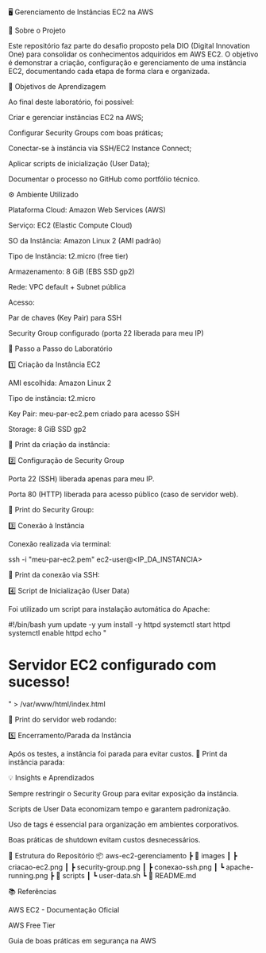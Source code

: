🖥️ Gerenciamento de Instâncias EC2 na AWS

📌 Sobre o Projeto

Este repositório faz parte do desafio proposto pela DIO (Digital Innovation One) para consolidar os conhecimentos adquiridos em AWS EC2.
O objetivo é demonstrar a criação, configuração e gerenciamento de uma instância EC2, documentando cada etapa de forma clara e organizada.

🎯 Objetivos de Aprendizagem

Ao final deste laboratório, foi possível:

Criar e gerenciar instâncias EC2 na AWS;

Configurar Security Groups com boas práticas;

Conectar-se à instância via SSH/EC2 Instance Connect;

Aplicar scripts de inicialização (User Data);

Documentar o processo no GitHub como portfólio técnico.

⚙️ Ambiente Utilizado

Plataforma Cloud: Amazon Web Services (AWS)

Serviço: EC2 (Elastic Compute Cloud)

SO da Instância: Amazon Linux 2 (AMI padrão)

Tipo de Instância: t2.micro (free tier)

Armazenamento: 8 GiB (EBS SSD gp2)

Rede: VPC default + Subnet pública

Acesso:

Par de chaves (Key Pair) para SSH

Security Group configurado (porta 22 liberada para meu IP)

📝 Passo a Passo do Laboratório

1️⃣ Criação da Instância EC2

AMI escolhida: Amazon Linux 2

Tipo de instância: t2.micro

Key Pair: meu-par-ec2.pem criado para acesso SSH

Storage: 8 GiB SSD gp2

📸 Print da criação da instância:


2️⃣ Configuração de Security Group

Porta 22 (SSH) liberada apenas para meu IP.

Porta 80 (HTTP) liberada para acesso público (caso de servidor web).

📸 Print do Security Group:


3️⃣ Conexão à Instância

Conexão realizada via terminal:

ssh -i "meu-par-ec2.pem" ec2-user@<IP_DA_INSTANCIA>


📸 Print da conexão via SSH:


4️⃣ Script de Inicialização (User Data)

Foi utilizado um script para instalação automática do Apache:

#!/bin/bash
yum update -y
yum install -y httpd
systemctl start httpd
systemctl enable httpd
echo "<h1>Servidor EC2 configurado com sucesso!</h1>" > /var/www/html/index.html


📸 Print do servidor web rodando:


5️⃣ Encerramento/Parada da Instância

Após os testes, a instância foi parada para evitar custos.
📸 Print da instância parada:


💡 Insights e Aprendizados

Sempre restringir o Security Group para evitar exposição da instância.

Scripts de User Data economizam tempo e garantem padronização.

Uso de tags é essencial para organização em ambientes corporativos.

Boas práticas de shutdown evitam custos desnecessários.

📂 Estrutura do Repositório
📦 aws-ec2-gerenciamento
 ┣ 📂 images
 ┃ ┣ criacao-ec2.png
 ┃ ┣ security-group.png
 ┃ ┣ conexao-ssh.png
 ┃ ┗ apache-running.png
 ┣ 📂 scripts
 ┃ ┗ user-data.sh
 ┗ 📜 README.md

📚 Referências

AWS EC2 - Documentação Oficial

AWS Free Tier

Guia de boas práticas em segurança na AWS
